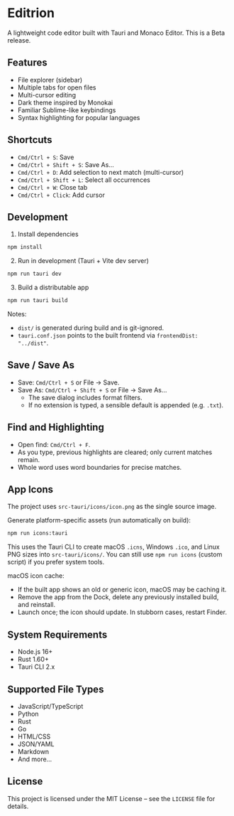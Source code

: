 # Editrion

A lightweight code editor built with Tauri and Monaco Editor. This is a Beta release.

## Features

- File explorer (sidebar)
- Multiple tabs for open files
- Multi-cursor editing
- Dark theme inspired by Monokai
- Familiar Sublime-like keybindings
- Syntax highlighting for popular languages

## Shortcuts

- `Cmd/Ctrl + S`: Save
- `Cmd/Ctrl + Shift + S`: Save As…
- `Cmd/Ctrl + D`: Add selection to next match (multi-cursor)
- `Cmd/Ctrl + Shift + L`: Select all occurrences
- `Cmd/Ctrl + W`: Close tab
- `Cmd/Ctrl + Click`: Add cursor

## Development

1) Install dependencies

```bash
npm install
```

2) Run in development (Tauri + Vite dev server)

```bash
npm run tauri dev
```

3) Build a distributable app

```bash
npm run tauri build
```

Notes:
- `dist/` is generated during build and is git-ignored.
- `tauri.conf.json` points to the built frontend via `frontendDist: "../dist"`.

## Save / Save As

- Save: `Cmd/Ctrl + S` or File → Save.
- Save As: `Cmd/Ctrl + Shift + S` or File → Save As…
  - The save dialog includes format filters.
  - If no extension is typed, a sensible default is appended (e.g. `.txt`).

## Find and Highlighting

- Open find: `Cmd/Ctrl + F`.
- As you type, previous highlights are cleared; only current matches remain.
- Whole word uses word boundaries for precise matches.

## App Icons

The project uses `src-tauri/icons/icon.png` as the single source image.

Generate platform-specific assets (run automatically on build):

```bash
npm run icons:tauri
```

This uses the Tauri CLI to create macOS `.icns`, Windows `.ico`, and Linux PNG sizes into `src-tauri/icons/`. You can still use `npm run icons` (custom script) if you prefer system tools.

macOS icon cache:
- If the built app shows an old or generic icon, macOS may be caching it.
- Remove the app from the Dock, delete any previously installed build, and reinstall.
- Launch once; the icon should update. In stubborn cases, restart Finder.

## System Requirements

- Node.js 16+
- Rust 1.60+
- Tauri CLI 2.x

## Supported File Types

- JavaScript/TypeScript
- Python
- Rust
- Go
- HTML/CSS
- JSON/YAML
- Markdown
- And more…

## License

This project is licensed under the MIT License – see the `LICENSE` file for details.
